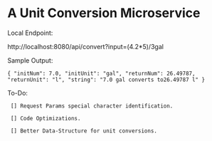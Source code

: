 <h1>A Unit Conversion Microservice</h1>

Local Endpoint:

http://localhost:8080/api/convert?input=(4.2*5)/3gal

Sample Output:

`{
     "initNum": 7.0,
     "initUnit": "gal",
     "returnNum": 26.49787,
     "returnUnit": "l",
     "string": "7.0 gal converts to26.49787 l"
 }`
 
 To-Do:
 
     [] Request Params special character identification.
     
     [] Code Optimizations.
     
     [] Better Data-Structure for unit conversions.
